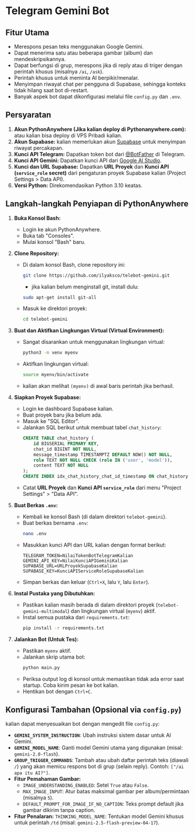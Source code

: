 # Telegram Gemini Bot 

## Fitur Utama

* Merespons pesan teks menggunakan Google Gemini.
* Dapat menerima satu atau beberapa gambar (album) dan mendeskripsikannya.
* Dapat berfungsi di grup, merespons jika di reply atau di triger dengan perintah khusus (misalnya `/ai`, `/ask`).
* Perintah khusus untuk meminta AI berpikir/menalar.
* Menyimpan riwayat chat per pengguna di Supabase, sehingga konteks tidak hilang saat bot di-restart.
* Banyak aspek bot dapat dikonfigurasi melalui file `config.py` dan `.env`.

## Persyaratan

1.  **Akun PythonAnywhere (Jika kalian deploy di Pythonanywhere.com):** atau kalian bisa deploy di VPS Pribadi kalian.
2.  **Akun Supabase:** kalian memerlukan akun [Supabase](https://supabase.com) untuk menyimpan riwayat percakapan.
3.  **Kunci API Telegram:** Dapatkan token bot dari [@BotFather](https://t.me/BotFather) di Telegram.
4.  **Kunci API Gemini:** Dapatkan kunci API dari [Google AI Studio](https://aistudio.google.com/apikey).
5.  **Kunci dan URL Supabase:** Dapatkan **URL Proyek** dan **Kunci API (`service_role` secret)** dari pengaturan proyek Supabase kalian (Project Settings > Data API).
6.  **Versi Python:** Direkomendasikan Python 3.10 keatas.

## Langkah-langkah Penyiapan di PythonAnywhere

1.  **Buka Konsol Bash:**
    * Login ke akun PythonAnywhere.
    * Buka tab "Consoles".
    * Mulai konsol "Bash" baru.

2.  **Clone Repository:**
    * Di dalam konsol Bash, clone repository ini:
        ```bash
        git clone https://github.com/ilyaksco/telebot-gemini.git
        ```
        * jika kalian belum menginstall git, install dulu:
        ```bash
        sudo apt-get install git-all
        ```
    * Masuk ke direktori proyek:
        ```bash
        cd telebot-gemini
        ```

3.  **Buat dan Aktifkan Lingkungan Virtual (Virtual Environment):**
    * Sangat disarankan untuk menggunakan lingkungan virtual:
        ```bash
        python3 -m venv myenv 
        ```
    * Aktifkan lingkungan virtual:
        ```bash
        source myenv/bin/activate
        ```
    * kalian akan melihat `(myenv)` di awal baris perintah jika berhasil.

4.  **Siapkan Proyek Supabase:**
    * Login ke dashboard Supabase kalian.
    * Buat proyek baru jika belum ada.
    * Masuk ke "SQL Editor".
    * Jalankan SQL berikut untuk membuat tabel `chat_history`:
        ```sql
        CREATE TABLE chat_history (
            id BIGSERIAL PRIMARY KEY,
            chat_id BIGINT NOT NULL,
            message_timestamp TIMESTAMPTZ DEFAULT NOW() NOT NULL,
            role TEXT NOT NULL CHECK (role IN ('user', 'model')),
            content TEXT NOT NULL
        );
        CREATE INDEX idx_chat_history_chat_id_timestamp ON chat_history (chat_id, message_timestamp DESC);
        ```
    * Catat **URL Proyek** dan **Kunci API `service_role`** dari menu "Project Settings" > "Data API". 

5.  **Buat Berkas `.env`:**
    * Kembali ke konsol Bash (di dalam direktori `telebot-gemini`).
    * Buat berkas bernama `.env`:
        ```bash
        nano .env
        ```
    * Masukkan kunci API dan URL kalian dengan format berikut:
        ```dotenv
        TELEGRAM_TOKEN=NilaiTokenBotTelegramKalian
        GEMINI_API_KEY=NilaiKunciAPIGeminiKalian
        SUPABASE_URL=URLProyekSupabaseKalian
        SUPABASE_KEY=KunciAPIServiceRoleSupabaseKalian
        ```
    * Simpan berkas dan keluar (`Ctrl+X`, lalu `Y`, lalu `Enter`).

6.  **Instal Pustaka yang Dibutuhkan:**
    * Pastikan kalian masih berada di dalam direktori proyek (`telebot-gemini-multimodal`) dan lingkungan virtual (`myenv`) aktif.
    * Instal semua pustaka dari `requirements.txt`:
        ```bash
        pip install -r requirements.txt
        ```

7.  **Jalankan Bot (Untuk Tes):**
    * Pastikan `myenv` aktif.
    * Jalankan skrip utama bot:
        ```bash
        python main.py
        ```
    * Periksa output log di konsol untuk memastikan tidak ada error saat startup. Coba kirim pesan ke bot kalian.
    * Hentikan bot dengan `Ctrl+C`.

## Konfigurasi Tambahan (Opsional via `config.py`)

kalian dapat menyesuaikan bot dengan mengedit file `config.py`:

* **`GEMINI_SYSTEM_INSTRUCTION`**: Ubah instruksi sistem dasar untuk AI Gemini.
* **`GEMINI_MODEL_NAME`**: Ganti model Gemini utama yang digunakan (misal: `gemini-2.0-flash`).
* **`GROUP_TRIGGER_COMMANDS`**: Tambah atau ubah daftar perintah teks (diawali `/`) yang akan memicu respons bot di grup (selain reply). Contoh: `["/ai apa itu AI?"]`.
* **Fitur Pemahaman Gambar:**
    * `IMAGE_UNDERSTANDING_ENABLED`: Setel `True` atau `False`.
    * `MAX_IMAGE_INPUT`: Atur batas maksimal gambar per album/permintaan (misalnya `5`).
    * `DEFAULT_PROMPT_FOR_IMAGE_IF_NO_CAPTION`: Teks prompt default jika gambar dikirim tanpa caption.
* **Fitur Penalaran:**
`THINKING_MODEL_NAME`: Tentukan model Gemini khusus untuk perintah `/td` (misal: `gemini-2.5-flash-preview-04-17`).
